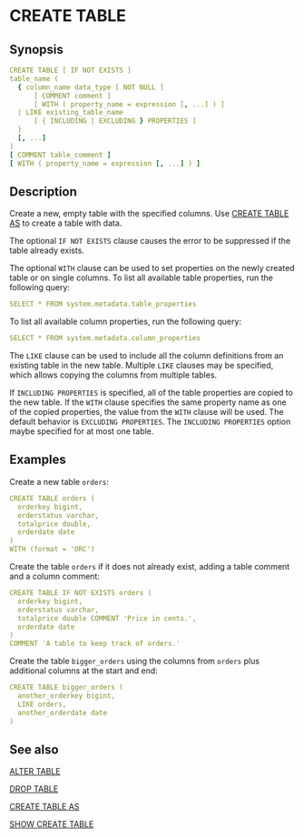 # CREATE TABLE

## Synopsis

```yaml
CREATE TABLE [ IF NOT EXISTS ]
table_name (
  { column_name data_type [ NOT NULL ]
      [ COMMENT comment ]
      [ WITH ( property_name = expression [, ...] ) ]
  | LIKE existing_table_name
      [ { INCLUDING | EXCLUDING } PROPERTIES ]
  }
  [, ...]
)
[ COMMENT table_comment ]
[ WITH ( property_name = expression [, ...] ) ]
```

## Description

Create a new, empty table with the specified columns. Use [CREATE TABLE AS](./create_table_as.md) to create a table with data.

The optional `IF NOT EXISTS` clause causes the error to be suppressed if the table already exists.

The optional `WITH` clause can be used to set properties on the newly created table or on single columns. To list all available table properties, run the following query:

```yaml
SELECT * FROM system.metadata.table_properties
```

To list all available column properties, run the following query:

```yaml
SELECT * FROM system.metadata.column_properties
```

The `LIKE` clause can be used to include all the column definitions from an existing table in the new table. Multiple `LIKE` clauses may be specified, which allows copying the columns from multiple tables.

If `INCLUDING PROPERTIES` is specified, all of the table properties are copied to the new table. If the `WITH` clause specifies the same property name as one of the copied properties, the value from the `WITH` clause will be used. The default behavior is `EXCLUDING PROPERTIES`. The `INCLUDING PROPERTIES` option maybe specified for at most one table.

## Examples

Create a new table `orders`:

```yaml
CREATE TABLE orders (
  orderkey bigint,
  orderstatus varchar,
  totalprice double,
  orderdate date
)
WITH (format = 'ORC')
```

Create the table `orders` if it does not already exist, adding a table comment and a column comment:

```yaml
CREATE TABLE IF NOT EXISTS orders (
  orderkey bigint,
  orderstatus varchar,
  totalprice double COMMENT 'Price in cents.',
  orderdate date
)
COMMENT 'A table to keep track of orders.'
```

Create the table `bigger_orders` using the columns from `orders` plus additional columns at the start and end:

```yaml
CREATE TABLE bigger_orders (
  another_orderkey bigint,
  LIKE orders,
  another_orderdate date
)
```

## See also

[ALTER TABLE](./alter_table.md) 

[DROP TABLE](./drop_table.md) 

[CREATE TABLE AS](./create_table_as.md) 

[SHOW CREATE TABLE](./show_create_table.md)